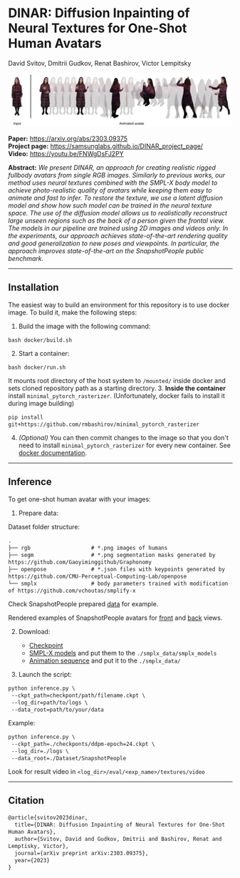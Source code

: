 
# DINAR: Diffusion Inpainting of Neural Textures for One-Shot Human Avatars



David Svitov, Dmitrii Gudkov, Renat Bashirov, Victor Lempitsky

![An avatar example](images/avatar.png)

**Paper:** https://arxiv.org/abs/2303.09375 <br>
**Project page:** https://samsunglabs.github.io/DINAR_project_page/ <br>
**Video:** https://youtu.be/FNWgDsFJ2PY <br>

**Abstract:**  *We present DINAR, an approach for creating realistic rigged fullbody avatars from single RGB images. Similarly to previous works, our method uses neural textures combined with the SMPL-X body model to achieve photo-realistic quality of avatars while keeping them easy to animate and fast to infer. To restore the texture, we use a latent diffusion model and show how such model can be trained in the neural texture space. The use of the diffusion model allows us to realistically reconstruct large unseen regions such as the back of a person given the frontal view. The models in our pipeline are trained using 2D images and videos only. In the experiments, our approach achieves state-of-the-art rendering quality and good generalization to new poses and viewpoints. In particular, the approach improves state-of-the-art on the SnapshotPeople public benchmark.* 

---
## Installation

The easiest way to build an environment for this repository is to use docker image. To build it, make the following steps:
1. Build the image with the following command:
```
bash docker/build.sh
```
2. Start a container:
```
bash docker/run.sh
```
It mounts root directory of the host system to `/mounted/` inside docker and sets cloned repository path as a starting directory.
3. **Inside the container** install `minimal_pytorch_rasterizer`. (Unfortunately, docker fails to install it during image building)
```
pip install git+https://github.com/rmbashirov/minimal_pytorch_rasterizer
```
4. *(Optional)* You can then commit changes to the image so that you don't need to install  `minimal_pytorch_rasterizer` for every new container. See [docker documentation](https://docs.docker.com/engine/reference/commandline/commit/).


---
## Inference

To get one-shot human avatar with your images:
1. Prepare data:

Dataset folder structure:

    .
    ├── rgb                   # *.png images of humans
    ├── segm                  # *.png segmentation masks generated by https://github.com/Gaoyiminggithub/Graphonomy
    ├── openpose              # *.json files with keypoints generated by https://github.com/CMU-Perceptual-Computing-Lab/openpose
    └── smplx                 # body parameters trained with modification of https://github.com/vchoutas/smplify-x

Check SnapshotPeople prepared [data](https://drive.google.com/file/d/1JTlSvW4jjLApIeDL18AAnW3RQ4pMaP49/view?usp=sharing) for example.

Rendered examples of SnapshotPeople avatars for [front](https://drive.google.com/file/d/1kaS_4w-3vXWBDnR8L6uCnlIe1LcbQzq2/view?usp=sharing) and [back](https://drive.google.com/file/d/1HK4PDPsROlQ4U4IRfihI3x5TKi82_X_j/view?usp=sharing) views.

2. Download: 
   * [Checkpoint](https://drive.google.com/file/d/1btN1With9w1S4cd_zaO8eN_jI3-87Wyh/view?usp=sharing) 
   * [SMPL-X models](https://smpl-x.is.tue.mpg.de/download.php) and put them to the ```./smplx_data/smplx_models```
   * [Animation sequence](https://drive.google.com/file/d/12VhGqdl4egrPWWWzXW9k7cwgJKxgv9t2/view?usp=sharing) and put it to the ```./smplx_data/```

3. Launch the script:
```
python inference.py \
 --ckpt_path=checkpont/path/filename.ckpt \
 --log_dir=path/to/logs \
 --data_root=path/to/your/data 
```
Example:
```
python inference.py \
 --ckpt_path=./checkponts/ddpm-epoch=24.ckpt \
 --log_dir=./logs \
 --data_root=./Dataset/SnapshotPeople 
```

Look for result video in ```<log_dir>/eval/<exp_name>/textures/video```

---
## Citation
```
@article{svitov2023dinar,
  title={DINAR: Diffusion Inpainting of Neural Textures for One-Shot Human Avatars},
  author={Svitov, David and Gudkov, Dmitrii and Bashirov, Renat and Lemptisky, Victor},
  journal={arXiv preprint arXiv:2303.09375},
  year={2023}
}
```